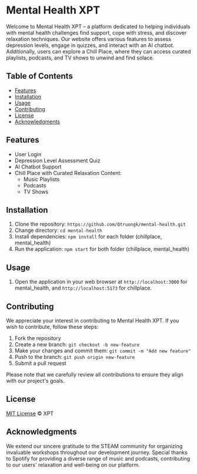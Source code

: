 # Mental Health XPT

Welcome to Mental Health XPT – a platform dedicated to helping individuals with mental health challenges find support, cope with stress, and discover relaxation techniques. Our website offers various features to assess depression levels, engage in quizzes, and interact with an AI chatbot. Additionally, users can explore a Chill Place, where they can access curated playlists, podcasts, and TV shows to unwind and find solace.

## Table of Contents

- [Features](#features)
- [Installation](#installation)
- [Usage](#usage)
- [Contributing](#contributing)
- [License](#license)
- [Acknowledgments](#acknowledgments)

## Features

- User Login
- Depression Level Assessment Quiz
- AI Chatbot Support
- Chill Place with Curated Relaxation Content:
  - Music Playlists
  - Podcasts
  - TV Shows

## Installation

1. Clone the repository: `https://github.com/Qtruongk/mental-health.git`
2. Change directory: `cd mental-health`
3. Install dependencies: `npm install` for each folder (chillplace, mental_health)
4. Run the application: `npm start` for both folder (chillplace, mental_health)

## Usage

1. Open the application in your web browser at `http://localhost:3000` for mental_health, and `http://localhost:5173` for chillplace.

## Contributing

We appreciate your interest in contributing to Mental Health XPT. If you wish to contribute, follow these steps:

1. Fork the repository
2. Create a new branch: `git checkout -b new-feature`
3. Make your changes and commit them: `git commit -m "Add new feature"`
4. Push to the branch: `git push origin new-feature`
5. Submit a pull request

Please note that we carefully review all contributions to ensure they align with our project's goals.

## License

[MIT License](LICENSE) © XPT

## Acknowledgments

We extend our sincere gratitude to the STEAM community for organizing invaluable workshops throughout our development journey. Special thanks to Spotify for providing a diverse range of music and podcasts, contributing to our users' relaxation and well-being on our platform.
